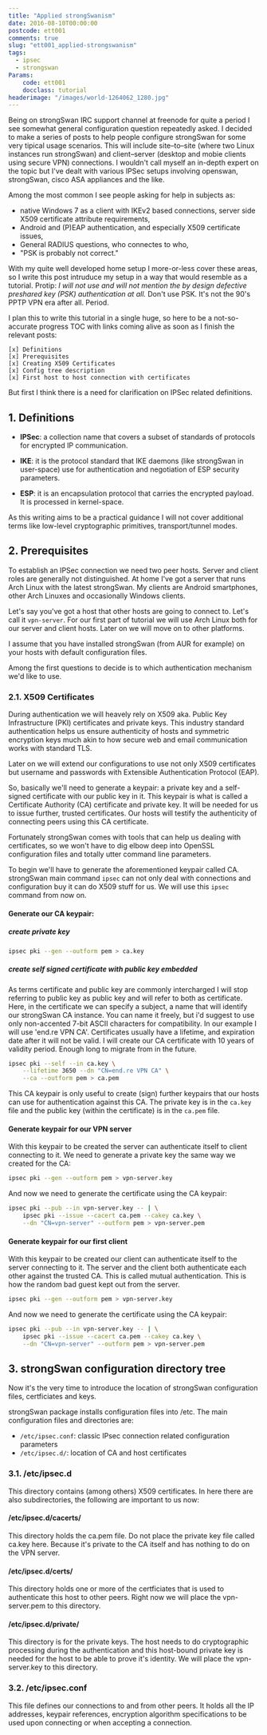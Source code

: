 ```yaml
---
title: "Applied strongSwanism"
date: 2016-08-10T00:00:00
postcode: ett001
comments: true
slug: "ett001_applied-strongswanism"
tags:
  - ipsec
  - strongswan
Params:
    code: ett001
    docclass: tutorial
headerimage: "/images/world-1264062_1280.jpg"
---
```

Being on strongSwan IRC support channel at freenode for quite a period I see somewhat general configuration question repeatedly asked. I decided to make a series of posts to help people configure strongSwan for some very tipical usage scenarios. This will include site&ndash;to&ndash;site (where two Linux instances run strongSwan) and client&ndash;server (desktop and mobie clients using secure VPN) connections. I wouldn't call myself an in-depth expert on the topic but I've dealt with various IPSec setups involving openswan, strongSwan, cisco ASA appliances and the like.<!--more-->

Among the most common I see people asking for help in subjects as:

- native Windows 7 as a client with IKEv2 based connections, server side X509 certificate attribute requirements,
- Android and (P)EAP authentication, and especially X509 certificate issues,
- General RADIUS questions, who connectes to who,
- "PSK is probably not correct."

With my quite well developed home setup I more-or-less cover these areas, so I write this post intruduce my setup in a way that would resemble as a tutorial. Protip: *I will not use and will not mention the by design defective preshared key (PSK) authentication at all.* Don't use PSK. It's not the 90's PPTP VPN era after all. Period.

I plan this to write this tutorial in a single huge, so here to be a not-so-accurate progress TOC with links coming alive as soon as I finish the relevant posts:

	[x] Definitions
	[x] Prerequisites
	[x] Creating X509 Certificates
	[x] Config tree description
	[x] First host to host connection with certificates

But first I think there is a need for clarification on IPSec related definitions.

## <a name="def"></a>1. Definitions

- **IPSec**: a collection name that covers a subset of standards of protocols for encrypted IP communication.

- **IKE**: it is the protocol standard that IKE daemons (like strongSwan in user-space) use for authentication and negotiation of ESP security parameters.

- **ESP**: it is an encapsulation protocol that carries the encrypted payload. It is processed in kernel-space.

As this writing aims to be a practical guidance I will not cover additional terms like low-level cryptographic primitives, transport/tunnel modes.

## <a name="#req"></a>2. Prerequisites

To establish an IPSec connection we need two peer hosts. Server and client roles are generally not distinguished. At home I've got a server that runs Arch Linux with the latest strongSwan. My clients are Android smartphones, other Arch Linuxes and occasionally Windows clients.

Let's say you've got a host that other hosts are going to connect to. Let's call it `vpn-server`. For our first part of tutorial we will use Arch Linux both for our server and client hosts. Later on we will move on to other platforms.

I assume that you have installed strongSwan (from AUR for example) on your hosts with default configuration files.

Among the first questions to decide is to which authentication mechanism we'd like to use.

### <a name="#certs"></a>2.1. X509 Certificates

During authentication we will heavely rely on X509 aka. Public Key Infrastructure (PKI) certificates and private keys. This industry standard authentication helps us ensure authenticity of hosts and symmetric encryption keys much akin to how secure web and email communication works with standard TLS.

Later on we will extend our configurations to use not only X509 certificates but username and passwords with Extensible Authentication Protocol (EAP).

So, basically we'll need to generate a keypair: a private key and a self-signed certificate with our public key in it. This keypair is what is called a Certificate Authority (CA) certificate and private key. It will be needed for us to issue further, trusted certificates. Our hosts will testify the authenticity of connecting peers using this CA certificate.

Fortunately strongSwan comes with tools that can help us dealing with certificates, so we won't have to dig elbow deep into OpenSSL configuration files and totally utter command line parameters.

To begin we'll have to generate the aforementioned keypair called CA. strongSwan main command `ipsec` can not only deal with connections and configuration buy it can do X509 stuff for us. We will use this `ipsec` command from now on.

#### Generate our CA keypair:

##### create private key

```sh
ipsec pki --gen --outform pem > ca.key
```

##### create self signed certificate with public key embedded

As terms certificate and public key are commonly intercharged I will stop referring to public key as public key and will refer to both as certificate. Here, in the certificate we can specify a subject, a name that will identify our strongSwan CA instance. You can name it freely, but i'd suggest to use only non-accented 7-bit ASCII characters for compatibility. In our example I will use 'end.re VPN CA'. Certificates usually have a lifetime, and expiration date after it will not be valid. I will create our CA certificate with 10 years of validity period. Enough long to migrate from in the future.

```sh
ipsec pki --self --in ca.key \
    --lifetime 3650 --dn "CN=end.re VPN CA" \
    --ca --outform pem > ca.pem
```

This CA keypair is only useful to create (sign) further keypairs that our hosts can use for authentication against this CA. The private key is in the `ca.key` file and the public key (within the certificate) is in the `ca.pem` file.

#### Generate keypair for our VPN server

With this keypair to be created the server can authenticate itself to client connecting to it. We need to generate a private key the same way we created for the CA:

```sh
ipsec pki --gen --outform pem > vpn-server.key
```

And now we need to generate the certificate using the CA keypair:

```sh
ipsec pki --pub --in vpn-server.key -- | \
	ipsec pki --issue --cacert ca.pem --cakey ca.key \
	--dn "CN=vpn-server" --outform pem > vpn-server.pem
```

#### Generate keypair for our first client

With this keypair to be created our client can authenticate itself to the server connecting to it. The server and the client both authenticate each other against the trusted CA. This is called mutual authentication. This is how the random bad guest kept out from the server.

```sh
ipsec pki --gen --outform pem > vpn-server.key
```

And now we need to generate the certificate using the CA keypair:

```sh
ipsec pki --pub --in vpn-server.key -- | \
	ipsec pki --issue --cacert ca.pem --cakey ca.key \
	--dn "CN=vpn-server" --outform pem > vpn-server.pem
```

## 3. strongSwan configuration directory tree

Now it's the very time to introduce the location of strongSwan configuration files, certficiates and keys.

strongSwan package installs configuration files into /etc. The main configuration files and directories are:

- `/etc/ipsec.conf`: classic IPsec connection related configuration parameters
- `/etc/ipsec.d/`: location of CA and host certificates

### 3.1. /etc/ipsec.d

This directory contains (among others) X509 certificates. In here there are also subdirectories, the following are important to us now:

#### /etc/ipsec.d/cacerts/

This directory holds the ca.pem file. Do not place the private key file called ca.key here. Because it's private to the CA itself and has nothing to do on the VPN server.

#### /etc/ipsec.d/certs/

This directory holds one or more of the certficiates that is used to authenticate this host to other peers. Right now we will place the vpn-server.pem to this directory.

#### /etc/ipsec.d/private/

This directory is for the private keys. The host needs to do cryptographic processing during the authentication and this host-bound private key is needed for the host to be able to prove it's identity. We will place the vpn-server.key to this directory.

### 3.2. /etc/ipsec.conf

This file defines our connections to and from other peers. It holds all the IP addresses, keypair references, encryption algorithm specifications to be used upon connecting or when accepting a connection.


